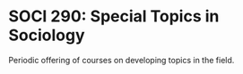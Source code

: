 # SOCI 290: Special Topics in Sociology

Periodic offering of courses on developing topics in the field.